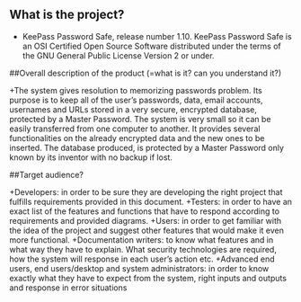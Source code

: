 ## What is the project?

+ KeePass Password Safe, release number 1.10. KeePass Password Safe is an OSI Certified Open Source Software distributed under the terms of the GNU General 
Public License Version 2 or under. 


##Overall description of the product (=what is it? can you understand it?)

+The system gives resolution to memorizing passwords problem. Its 
purpose is to keep all of the user’s passwords, data, email accounts, usernames and URLs stored in a very 
secure, encrypted database, protected by a Master Password. The system is very small so it can be easily 
transferred from one computer to another. It provides several functionalities on the already encrypted data 
and the new ones to be inserted. The database produced, is protected by a Master Password only known by 
its inventor with no backup if lost. 

##Target audience?

+Developers: in order to be sure they are developing the right project that fulfills requirements provided in 
this document. 
+Testers: in order to have an exact list of the features and functions that have to respond according to 
requirements and provided diagrams. 
+Users: in order to get familiar with the idea of the project and suggest other features that would make it even 
more functional. 
+Documentation writers: to know what features and in what way they have to explain. What security 
technologies are required, how the system will response in each user’s action etc. 
+Advanced end users, end users/desktop and system administrators: in order to know exactly what they 
have to expect from the system, right inputs and outputs and response in error situations
